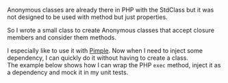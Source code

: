 Anonymous classes are already there in PHP with the StdClass but it was not designed to be used with method but just properties.

So I wrote a small class to create Anonymous classes that accept closure members and consider them methods.

I especially like to use it with [Pimple](https://github.com/fabpot/Pimple). Now when I need to inject some dependency, I can quickly do it without having to create a class.  
The example below shows how I can wrap the PHP `exec` method, inject it as a dependency and mock it in my unit tests.

<script src="https://gist.github.com/2867181.js"> </script>
